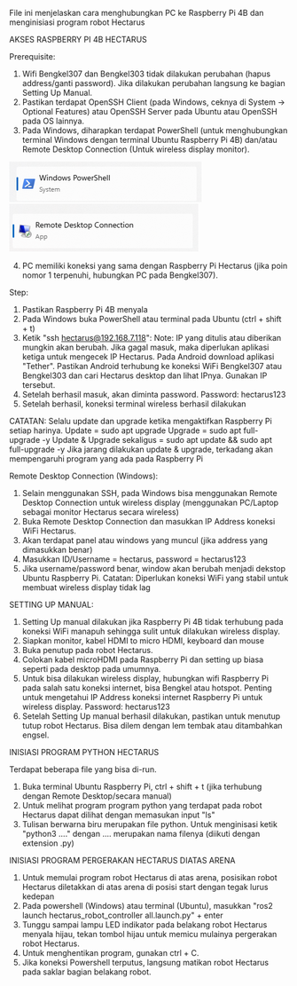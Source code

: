 File ini menjelaskan cara menghubungkan PC ke Raspberry Pi 4B dan menginisiasi program robot Hectarus


AKSES RASPBERRY PI 4B HECTARUS

Prerequisite:
1. Wifi Bengkel307 dan Bengkel303 tidak dilakukan perubahan (hapus address/ganti password). Jika dilakukan perubahan langsung ke bagian Setting Up Manual.
2. Pastikan terdapat OpenSSH Client (pada Windows, ceknya di System -> Optional Features) atau OpenSSH Server pada Ubuntu atau OpenSSH pada OS lainnya.
3. Pada Windows, diharapkan terdapat PowerShell (untuk menghubungkan terminal Windows dengan terminal Ubuntu Raspberry Pi 4B) dan/atau Remote Desktop Connection (Untuk wireless display monitor).

![alt text](image.png)
![alt text](image-1.png)

4. PC memiliki koneksi yang sama dengan Raspberry Pi Hectarus (jika poin nomor 1 terpenuhi, hubungkan PC pada Bengkel307).

Step:
1. Pastikan Raspberry Pi 4B menyala
2. Pada Windows buka PowerShell atau terminal pada Ubuntu (ctrl + shift + t)
3. Ketik "ssh hectarus@192.168.7.118":
Note: IP yang ditulis atau diberikan mungkin akan berubah. Jika gagal masuk, maka diperlukan aplikasi ketiga untuk mengecek IP Hectarus. Pada Android download aplikasi "Tether". Pastikan Android terhubung ke koneksi WiFi Bengkel307 atau Bengkel303 dan cari Hectarus desktop dan lihat IPnya. Gunakan IP tersebut.
4. Setelah berhasil masuk, akan diminta password.
Password: hectarus123
5. Setelah berhasil, koneksi terminal wireless berhasil dilakukan

CATATAN: Selalu update dan upgrade ketika mengaktifkan Raspberry Pi setiap harinya.
Update = sudo apt upgrade
Upgrade = sudo apt full-upgrade -y
Update & Upgrade sekaligus = sudo apt update && sudo apt full-upgrade -y
Jika jarang dilakukan update & upgrade, terkadang akan mempengaruhi program yang ada pada Raspberry Pi


Remote Desktop Connection (Windows):
1. Selain menggunakan SSH, pada Windows bisa menggunakan Remote Desktop Connection untuk wireless display (menggunakan PC/Laptop sebagai monitor Hectarus secara wireless)
2. Buka Remote Desktop Connection dan masukkan IP Address koneksi WiFi Hectarus.
3. Akan terdapat panel atau windows yang muncul (jika address yang dimasukkan benar)
5. Masukkan ID/Username = hectarus, password = hectarus123
6. Jika username/password benar, window akan berubah menjadi dekstop Ubuntu Raspberry Pi.
Catatan: Diperlukan koneksi WiFi yang stabil untuk membuat wireless display tidak lag

SETTING UP MANUAL:
1. Setting Up manual dilakukan jika Raspberry Pi 4B tidak terhubung pada koneksi WiFi manapuh sehingga sulit untuk dilakukan wireless display.
2. Siapkan monitor, kabel HDMI to micro HDMI, keyboard dan mouse
3. Buka penutup pada robot Hectarus.
4. Colokan kabel microHDMI pada Raspberry Pi dan setting up biasa seperti pada desktop pada umumnya.
5. Untuk bisa dilakukan wireless display, hubungkan wifi Raspberry Pi pada salah satu koneksi internet, bisa Bengkel atau hotspot. Penting untuk mengetahui IP Address koneksi internet Raspberry Pi untuk wireless display.
Password: hectarus123
6. Setelah Setting Up manual berhasil dilakukan, pastikan untuk menutup tutup robot Hectarus. Bisa dilem dengan lem tembak atau ditambahkan engsel.



INISIASI PROGRAM PYTHON HECTARUS

Terdapat beberapa file yang bisa di-run.
1. Buka terminal Ubuntu Raspberry Pi, ctrl + shift + t (jika terhubung dengan Remote Desktop/secara manual)
2. Untuk melihat program program python yang terdapat pada robot Hectarus dapat dilihat dengan memasukan input "ls"
3. Tulisan berwarna biru merupakan file python. Untuk menginisasi ketik "python3 ...." dengan .... merupakan nama filenya (diikuti dengan extension .py)


INISIASI PROGRAM PERGERAKAN HECTARUS DIATAS ARENA

1. Untuk memulai program robot Hectarus di atas arena, posisikan robot Hectarus diletakkan di atas arena di posisi start dengan tegak lurus kedepan
2. Pada powershell (Windows) atau terminal (Ubuntu), masukkan "ros2 launch hectarus_robot_controller all.launch.py" + enter
3. Tunggu sampai lampu LED indikator pada belakang robot Hectarus menyala hijau, tekan tombol hijau untuk memicu mulainya pergerakan robot Hectarus.
4. Untuk menghentikan program, gunakan ctrl + C.
5. Jika koneksi Powershell terputus, langsung matikan robot Hectarus pada saklar bagian belakang robot.
